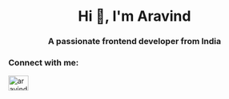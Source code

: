 <h1 align="center">Hi 👋, I'm Aravind</h1>
<h3 align="center">A passionate frontend developer from India</h3>


<h3 align="left">Connect with me:</h3>
<p align="left">
<a href="https://linkedin.com/in/aravind-ontagodi-79199b190/" target="blank"><img align="center" src="https://raw.githubusercontent.com/rahuldkjain/github-profile-readme-generator/master/src/images/icons/Social/linked-in-alt.svg" alt="aravind-ontagodi-79199b190/" height="30" width="40" /></a>
</p>





